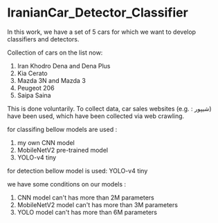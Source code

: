 # IranianCar_Detector_Classifier
In this work, we have a set of 5 cars for which we want to develop classifiers and detectors. 

Collection of cars on the list now: 
1) Iran Khodro Dena and Dena Plus 
2) Kia Cerato 
3) Mazda 3N and Mazda 3 
4) Peugeot 206 
5) Saipa Saina 

This is done voluntarily. 
To collect data, car sales websites (e.g. : شیپور) have been used, which have been collected via web crawling.

for classifing bellow models are used :
1) my own CNN model
2) MobileNetV2 pre-trained model
3) YOLO-v4 tiny

for detection bellow model is used:
YOLO-v4 tiny

we have some conditions on our models :
1) CNN model can't has more than 2M parameters
2) MobileNetV2 model can't has more than 3M parameters
3) YOLO model can't has more than 6M parameters
